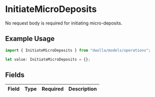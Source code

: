 # InitiateMicroDeposits

No request body is required for initiating micro-deposits.

## Example Usage

```typescript
import { InitiateMicroDeposits } from "dwolla/models/operations";

let value: InitiateMicroDeposits = {};
```

## Fields

| Field       | Type        | Required    | Description |
| ----------- | ----------- | ----------- | ----------- |